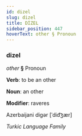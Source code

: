 ```yaml
---
id: dizel
slug: dizel
title: DİZEL
sidebar_position: 447
hoverText: other § Pronoun
---
```


### dizel

*other* **§** Pronoun

**Verb**: to be an other

**Noun**: an other

**Modifier**: raveres

Azerbaijani digər [ˈdid͡ʒær]

*Turkic Language Family*